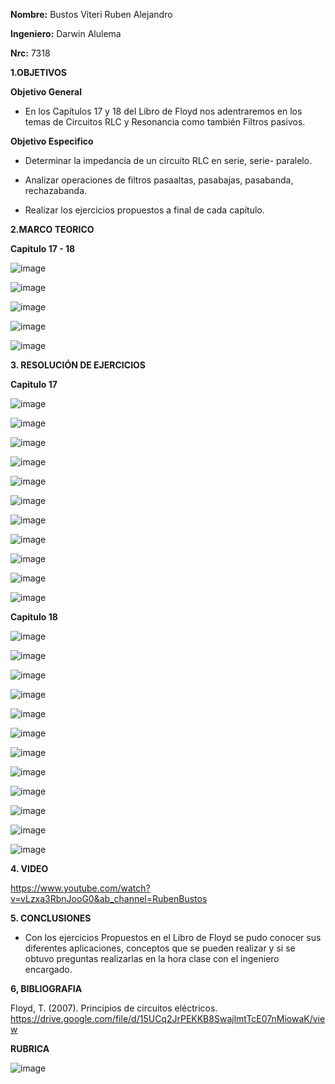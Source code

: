 **Nombre:** Bustos Viteri Ruben Alejandro

**Ingeniero:** Darwin Alulema

**Nrc:** 7318

**1.OBJETIVOS**

**Objetivo General**

* En los Capítulos 17 y 18 del Libro de Floyd nos adentraremos en los temas de Circuitos RLC y Resonancia como también Filtros pasivos.

**Objetivo Especifico**

* Determinar la impedancia de un circuito RLC en serie, serie- paralelo.

* Analizar operaciones de filtros pasaaltas, pasabajas, pasabanda, rechazabanda.

* Realizar los ejercicios propuestos a final de cada capítulo.

**2.MARCO TEORICO**

**Capitulo 17 - 18**

![image](https://user-images.githubusercontent.com/105680588/187322913-4db93965-f65f-4806-926e-b86abae58403.png)

![image](https://user-images.githubusercontent.com/105680588/187322938-019046e6-e0a9-412c-904c-ae80832b1a05.png)

![image](https://user-images.githubusercontent.com/105680588/187322975-3bf4f3b8-8c3f-45f1-bbef-30a2a8c8b3e2.png)

![image](https://user-images.githubusercontent.com/105680588/187323030-66a024ca-8c71-4b9f-886e-31cecc807f64.png)

![image](https://user-images.githubusercontent.com/105680588/187323065-63331a6d-9cad-43f2-9d66-afb7515cf7b4.png)


**3. RESOLUCIÓN DE EJERCICIOS**

**Capitulo 17**

![image](https://user-images.githubusercontent.com/105680588/187354473-821fb26c-9c03-4513-8a90-a63d464a8b54.png)

![image](https://user-images.githubusercontent.com/105680588/187354537-c876f62d-686d-4858-b571-bcd71cd8a948.png)

![image](https://user-images.githubusercontent.com/105680588/187354572-17082bbb-1fd6-4ae5-b7a6-0c15bd1627d4.png)

![image](https://user-images.githubusercontent.com/105680588/187354627-f6d327e8-8551-4b87-b86c-9132ddda37f2.png)

![image](https://user-images.githubusercontent.com/105680588/187354678-00b738c7-a938-4e70-99c5-204b1a377732.png)

![image](https://user-images.githubusercontent.com/105680588/187354713-de35e478-a1a0-4ed4-a782-30d85714b84c.png)

![image](https://user-images.githubusercontent.com/105680588/187354763-84421ae6-844d-4972-9371-96dbf78e89fc.png)

![image](https://user-images.githubusercontent.com/105680588/187354821-19e2573f-77fd-4028-bc17-7870c1261dcd.png)

![image](https://user-images.githubusercontent.com/105680588/187354885-45766f31-a126-4417-9654-ff033ec308a3.png)

![image](https://user-images.githubusercontent.com/105680588/187354924-364efc6b-1398-4fe6-ad88-c1176cd54263.png)

![image](https://user-images.githubusercontent.com/105680588/187354960-eff6df24-e2e7-47cb-972b-831dd5733c2d.png)

**Capitulo 18**

![image](https://user-images.githubusercontent.com/105680588/187356392-c19d3d92-24a9-44e8-aaa5-5c6071ad0d09.png)

![image](https://user-images.githubusercontent.com/105680588/187356428-361f3636-7467-40c0-8e4a-ededa7d5fd1b.png)

![image](https://user-images.githubusercontent.com/105680588/187356507-911b6143-9bbf-4e01-af4e-28aaa9cc18d5.png)

![image](https://user-images.githubusercontent.com/105680588/187356533-fbd05f9c-fffa-4f4e-8181-555a9c6015d3.png)

![image](https://user-images.githubusercontent.com/105680588/187356556-d0f97b3d-09ba-4086-8bfb-e89b8fdfb2f1.png)

![image](https://user-images.githubusercontent.com/105680588/187356586-bef299f9-5b58-4c48-8bd2-1c7d478d56f3.png)

![image](https://user-images.githubusercontent.com/105680588/187356632-e28abe61-8680-4d2f-a0db-77f51a376105.png)

![image](https://user-images.githubusercontent.com/105680588/187356690-dcb3d6d1-24db-4fe3-91a3-b0345d4e22c0.png)

![image](https://user-images.githubusercontent.com/105680588/187356746-9cf40226-b862-4992-bbae-7c45c3f0422f.png)

![image](https://user-images.githubusercontent.com/105680588/187356785-02cc2b8d-ffc1-4c52-bcc3-6271f1bfcc36.png)

![image](https://user-images.githubusercontent.com/105680588/187356817-28c585ad-a8d2-4590-8b2c-e1fa0750ea60.png)

![image](https://user-images.githubusercontent.com/105680588/187356843-6c079f81-6d51-4b68-b0ba-3fa6cd0af688.png)

**4. VIDEO**

https://www.youtube.com/watch?v=vLzxa3RbnJooG0&ab_channel=RubenBustos

**5. CONCLUSIONES**

* Con los ejercicios Propuestos en el Libro de Floyd se pudo conocer sus diferentes aplicaciones, conceptos que se pueden realizar y si se obtuvo preguntas realizarlas en la hora clase con el ingeniero encargado.

**6, BIBLIOGRAFIA**

Floyd, T. (2007). Principios de circuitos eléctricos. https://drive.google.com/file/d/15UCq2JrPEKKB8SwajlmtTcE07nMiowaK/view

**RUBRICA**

![image](https://user-images.githubusercontent.com/105680588/187305842-0b759aa2-8e0b-4e4d-a3ba-280798f5fbef.png)

